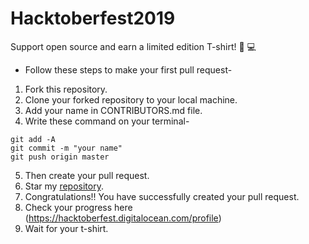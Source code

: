 # Hacktoberfest2019
Support open source and earn a limited edition T-shirt!  👕 💻



* Follow these steps to make your first pull request-

1. Fork this repository.
2. Clone your forked repository to your local machine.
3. Add your name in CONTRIBUTORS.md file.
4. Write these command on your terminal-
```
git add -A
git commit -m "your name"
git push origin master
```
5. Then create your pull request.
6. Star my [repository](https://github.com/Dhroov7/HacktoberFest2019).
7. Congratulations!! You have successfully created your pull request.
8. Check your progress here (https://hacktoberfest.digitalocean.com/profile)
9. Wait for your t-shirt.
